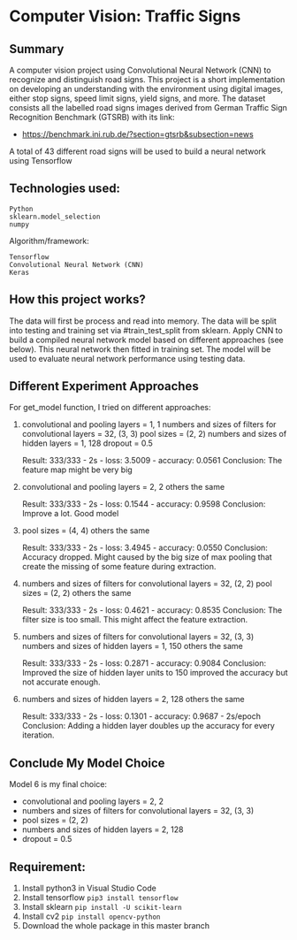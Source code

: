 # Computer Vision: Traffic Signs

## Summary
A computer vision project using Convolutional Neural Network (CNN) to recognize and distinguish road signs. This project is a short implementation on developing an understanding with the environment using digital images, either stop signs, speed limit signs, yield signs, and more. 
The dataset consists all the labelled road signs images derived from German Traffic Sign Recognition Benchmark (GTSRB) with its link:
- https://benchmark.ini.rub.de/?section=gtsrb&subsection=news 

A total of 43 different road signs will be used to build a neural network using Tensorflow 

## Technologies used:
```
Python 
sklearn.model_selection
numpy
```
Algorithm/framework:
```
Tensorflow
Convolutional Neural Network (CNN)
Keras
```

## How this project works?
The data will first be process and read into memory. The data will be split into testing and training set via #train_test_split from sklearn. Apply CNN to build a compiled neural network model based on different approaches (see below). This neural network then fitted in training set. The model will be used to evaluate neural network performance using testing data. 

## Different Experiment Approaches 

For get_model function, I tried on different approaches:
1.  convolutional and pooling layers = 1, 1
    numbers and sizes of filters for convolutional layers = 32, (3, 3)
    pool sizes = (2, 2)
    numbers and sizes of hidden layers = 1, 128
    dropout = 0.5

    Result: 333/333 - 2s - loss: 3.5009 - accuracy: 0.0561
    Conclusion: The feature map might be very big 

2.  convolutional and pooling layers = 2, 2
    others the same

    Result: 333/333 - 2s - loss: 0.1544 - accuracy: 0.9598
    Conclusion: Improve a lot. Good model

3.  pool sizes = (4, 4)
    others the same

    Result: 333/333 - 2s - loss: 3.4945 - accuracy: 0.0550
    Conclusion: Accuracy dropped. Might caused by the big size of max pooling that create the missing of some feature during extraction. 

4.  numbers and sizes of filters for convolutional layers = 32, (2, 2)
    pool sizes = (2, 2)
    others the same

    Result: 333/333 - 2s - loss: 0.4621 - accuracy: 0.8535
    Conclusion: The filter size is too small. This might affect the feature extraction.

5.  numbers and sizes of filters for convolutional layers = 32, (3, 3)
    numbers and sizes of hidden layers = 1, 150
    others the same

    Result: 333/333 - 2s - loss: 0.2871 - accuracy: 0.9084
    Conclusion: Improved the size of hidden layer units to 150 improved the accuracy but not accurate enough.

6.  numbers and sizes of hidden layers = 2, 128
    others the same

    Result: 333/333 - 2s - loss: 0.1301 - accuracy: 0.9687 - 2s/epoch
    Conclusion: Adding a hidden layer doubles up the accuracy for every iteration. 

## Conclude My Model Choice

Model 6 is my final choice:
- convolutional and pooling layers = 2, 2
- numbers and sizes of filters for convolutional layers = 32, (3, 3)
- pool sizes = (2, 2)
- numbers and sizes of hidden layers = 2, 128
- dropout = 0.5

## Requirement:
1. Install python3 in Visual Studio Code
2. Install tensorflow
``pip3 install tensorflow``
3. Install sklearn
``pip install -U scikit-learn``
5. Install cv2
``pip install opencv-python`` 
7. Download the whole package in this master branch
